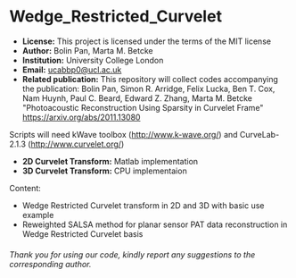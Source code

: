# Wedge_Restricted_Curvelet

- **License:** This project is licensed under the terms of the MIT license
- **Author:** Bolin Pan, Marta M. Betcke
- **Institution:** University College London
- **Email:** ucabbp0@ucl.ac.uk
- **Related publication:** This repository will collect codes accompanying the publication: Bolin Pan, Simon R. Arridge, Felix Lucka, Ben T. Cox, Nam Huynh, Paul C. Beard, Edward Z. Zhang, Marta M. Betcke "Photoacoustic Reconstruction Using Sparsity in Curvelet Frame" https://arxiv.org/abs/2011.13080

Scripts will need kWave toolbox (http://www.k-wave.org/) and CurveLab-2.1.3 (http://www.curvelet.org/)
- **2D Curvelet Transform:** Matlab implementation
- **3D Curvelet Transform:** CPU implementaion

Content:
- Wedge Restricted Curvelet transform in 2D and 3D with basic use example
- Reweighted SALSA method for planar sensor PAT data reconstruction in Wedge Restricted Curvelet basis

###### Thank you for using our code, kindly report any suggestions to the corresponding author.
